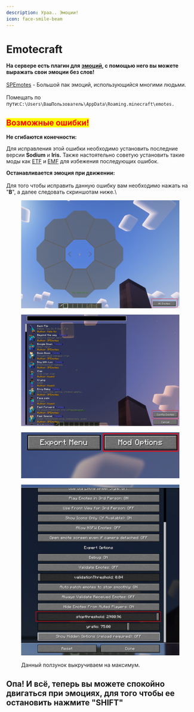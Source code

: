 ```yaml
---
description: Ураа.. Эмоции!
icon: face-smile-beam
---
```


# Emotecraft

**На сервере есть плагин для** [**эмоций**](https://modrinth.com/plugin/noemotecraft)**, с помощью него вы можете выражать свои эмоции без слов!**\
\
[SPEmotes](https://docs.google.com/document/d/1AK0w8M1\_oZ3Z3VxoETT4QJ-OjVsP1AzqE0kHhSazymQ) - Большой пак эмоций, использующийся многими людьми.\
\
Помещать по пути:`C:\Users\ВашПользователь\AppData\Roaming.minecraft\emotes.`

## <mark style="color:red;">**Возможные ошибки!**</mark>

**Не сгибаются конечности:**

Для исправления этой ошибки необходимо установить последние версии **Sodium** и **Iris.** Также настоятельно советую установить такие моды как [ETF](https://modrinth.com/mod/entitytexturefeatures) и [EMF](https://modrinth.com/mod/entity-model-features) для избежения последующих ошибок.

**Останавливается эмоция при движении:**\
\
Для того чтобы исправить данную ошибку вам необходимо нажать на "**B**", а далее следовать скриншотам ниже.\


<div align="left">

<figure><img src="../.gitbook/assets/image.png" alt="" width="563"><figcaption></figcaption></figure>

</div>

<div align="left">

<figure><img src="../.gitbook/assets/image (1).png" alt="" width="563"><figcaption></figcaption></figure>

</div>

<div align="left">

<figure><img src="../.gitbook/assets/image (3).png" alt="" width="465"><figcaption></figcaption></figure>

</div>

<div align="left">

<figure><img src="../.gitbook/assets/image (4).png" alt="" width="563"><figcaption><p>Данный ползунок выкручиваем на максимум.</p></figcaption></figure>

</div>

## Опа! И всё, теперь вы можете спокойно двигаться при эмоциях, для того чтобы ее остановить нажмите "**SHIFT**"&#x20;
